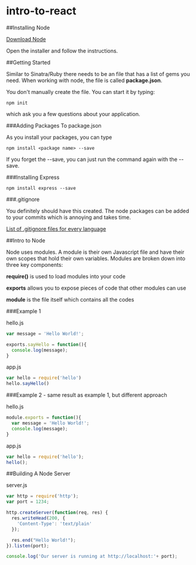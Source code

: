 # intro-to-react

##Installing Node

[Download Node](https://nodejs.org/en/)

Open the installer and follow the instructions.

##Getting Started

Similar to Sinatra/Ruby there needs to be an file that has a list of gems you need. When working with node, the file is called **package.json**.

You don't manually create the file. You can start it by typing:

```
npm init
```

which ask you a few questions about your application.

###Adding Packages To package.json

As you install your packages, you can type

```
npm install <package name> --save
```

If you forget the --save, you can just run the command again with the --save.

###Installing Express

```
npm install express --save
```

###.gitignore

You definitely should have this created.
The node packages can be added to your commits which is annoying and takes time.

[List of .gitignore files for every language](https://github.com/github/gitignore)

##Intro to Node

Node uses modules. A module is their own Javascript file and have their own scopes that hold their own variables.
Modules are broken down into three key components:

**require()** is used to load modules into your code

**exports** allows you to expose pieces of code that other modules can use

**module** is the file itself which contains all the codes

###Example 1

hello.js
```javascript
var message = 'Hello World!';

exports.sayHello = function(){
  console.log(message);
}
```

app.js
```javascript
var hello = require('hello')
hello.sayHello()
```

###Example 2 - same result as example 1, but different approach

hello.js
```javascript
module.exports = function(){
  var message = 'Hello World!';
  console.log(message);
}
```

app.js
```javascript
var hello = require('hello');
hello();
```

##Building A Node Server

server.js
```javascript
var http = require('http');
var port = 1234;

http.createServer(function(req, res) {
  res.writeHead(200, {
    'Content-Type': 'text/plain'
  });

  res.end("Hello World!");
}).listen(port);

console.log('Our server is running at http://localhost:'+ port);
```